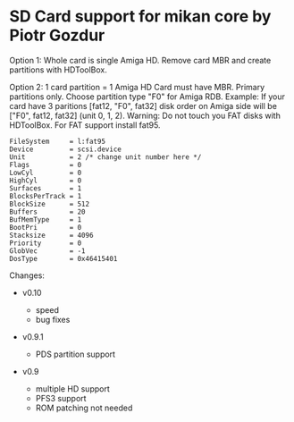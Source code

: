 # SD Card support for mikan core by Piotr Gozdur

Option 1:
  Whole card is single Amiga HD.
  Remove card MBR and create partitions with HDToolBox.

Option 2:
  1 card partition = 1 Amiga HD
  Card must have MBR. Primary partitions only.
  Choose partition type "F0" for Amiga RDB.
  Example: If your card have 3 paritions [fat12, "F0", fat32] disk order on Amiga side will be ["F0", fat12, fat32] (unit 0, 1, 2).
  Warning: Do not touch you FAT disks with HDToolBox.
  For FAT support install fat95.

	FileSystem     = l:fat95
	Device         = scsi.device
	Unit           = 2 /* change unit number here */
	Flags          = 0
	LowCyl         = 0
	HighCyl        = 0
	Surfaces       = 1
	BlocksPerTrack = 1
	BlockSize      = 512
	Buffers        = 20
	BufMemType     = 1
	BootPri        = 0
	Stacksize      = 4096
	Priority       = 0
	GlobVec        = -1
	DosType        = 0x46415401

Changes:

- v0.10
  - speed
  - bug fixes

- v0.9.1
  - PDS partition support

- v0.9
  - multiple HD support
  - PFS3 support
  - ROM patching not needed
